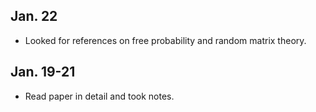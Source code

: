 ## Jan. 22

* Looked for references on free probability and random matrix theory.

## Jan. 19-21

* Read paper in detail and took notes.